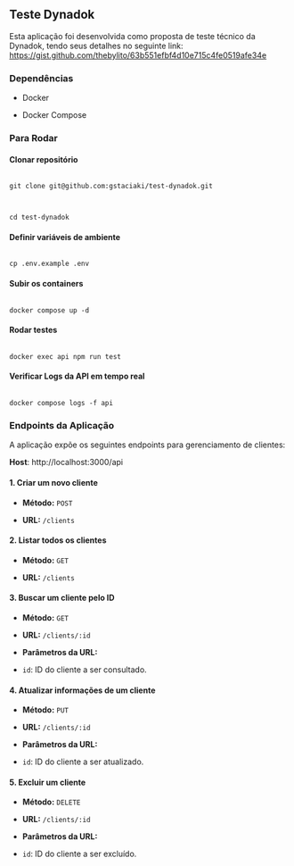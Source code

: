 
## Teste Dynadok

  

Esta aplicação foi desenvolvida como proposta de teste técnico da Dynadok, tendo seus detalhes no seguinte link: https://gist.github.com/thebylito/63b551efbf4d10e715c4fe0519afe34e

  

### Dependências

  

- Docker

  

- Docker Compose

  

### Para Rodar

  

#### Clonar repositório

  

```

git clone git@github.com:gstaciaki/test-dynadok.git

  

cd test-dynadok

```

  

#### Definir variáveis de ambiente

  

```

cp .env.example .env

```

  

#### Subir os containers

  

```

docker compose up -d

```

  

#### Rodar testes

  

```

docker exec api npm run test

```

  

#### Verificar Logs da API em tempo real

  

```

docker compose logs -f api

```

  

### Endpoints da Aplicação

  

A aplicação expõe os seguintes endpoints para gerenciamento de clientes:

  

 **Host**: http://localhost:3000/api

  

#### 1. **Criar um novo cliente**

  

-  **Método:**  `POST`

-  **URL:**  `/clients`
  

#### 2. **Listar todos os clientes**

  

-  **Método:**  `GET`

-  **URL:**  `/clients`


#### 3. **Buscar um cliente pelo ID**

  

-  **Método:**  `GET`

-  **URL:**  `/clients/:id`

-  **Parâmetros da URL:**

-  `id`: ID do cliente a ser consultado.


#### 4. **Atualizar informações de um cliente**

  

-  **Método:**  `PUT`

-  **URL:**  `/clients/:id`

-  **Parâmetros da URL:**

-  `id`: ID do cliente a ser atualizado.
  

#### 5. **Excluir um cliente**

  

-  **Método:**  `DELETE`

-  **URL:**  `/clients/:id`

-  **Parâmetros da URL:**

-  `id`: ID do cliente a ser excluído.
